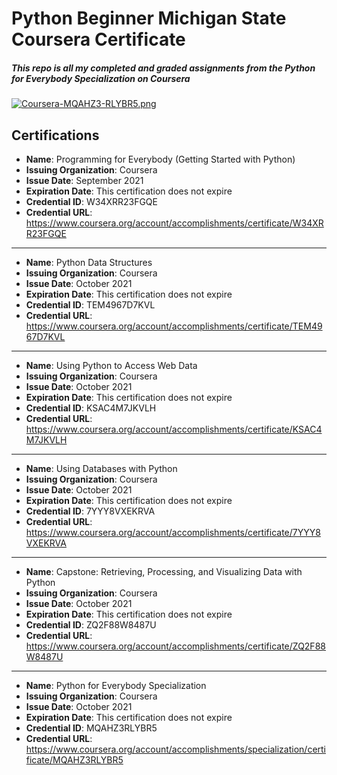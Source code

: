 # Python Beginner Michigan State Coursera Certificate

##### This repo is all my completed and graded assignments from the Python for Everybody Specialization on Coursera

[![Coursera-MQAHZ3-RLYBR5.png](https://i.postimg.cc/3JpWskjy/Coursera-MQAHZ3-RLYBR5.png)](https://postimg.cc/nCFH7cPZ)

## Certifications

- **Name**: Programming for Everybody (Getting Started with Python)
- **Issuing Organization**: Coursera
- **Issue Date**: September 2021
- **Expiration Date**: This certification does not expire
- **Credential ID**: W34XRR23FGQE
- **Credential URL**: <https://www.coursera.org/account/accomplishments/certificate/W34XRR23FGQE>

-------------------------------------------------------------------------------------------------

- **Name**: Python Data Structures
- **Issuing Organization**: Coursera
- **Issue Date**: October 2021
- **Expiration Date**: This certification does not expire
- **Credential ID**: TEM4967D7KVL
- **Credential URL**: <https://www.coursera.org/account/accomplishments/certificate/TEM4967D7KVL>

-------------------------------------------------------------------------------------------------

- **Name**: Using Python to Access Web Data
- **Issuing Organization**: Coursera
- **Issue Date**: October 2021
- **Expiration Date**: This certification does not expire
- **Credential ID**: KSAC4M7JKVLH
- **Credential URL**: <https://www.coursera.org/account/accomplishments/certificate/KSAC4M7JKVLH>

-------------------------------------------------------------------------------------------------

- **Name**: Using Databases with Python
- **Issuing Organization**: Coursera
- **Issue Date**: October 2021
- **Expiration Date**: This certification does not expire
- **Credential ID**: 7YYY8VXEKRVA
- **Credential URL**: <https://www.coursera.org/account/accomplishments/certificate/7YYY8VXEKRVA>

-------------------------------------------------------------------------------------------------

- **Name**: Capstone: Retrieving, Processing, and Visualizing Data with Python
- **Issuing Organization**: Coursera
- **Issue Date**: October 2021
- **Expiration Date**: This certification does not expire
- **Credential ID**: ZQ2F88W8487U
- **Credential URL**: <https://www.coursera.org/account/accomplishments/certificate/ZQ2F88W8487U>

-------------------------------------------------------------------------------------------------

- **Name**: Python for Everybody Specialization
- **Issuing Organization**: Coursera
- **Issue Date**: October 2021
- **Expiration Date**: This certification does not expire
- **Credential ID**: MQAHZ3RLYBR5
- **Credential URL**: <https://www.coursera.org/account/accomplishments/specialization/certificate/MQAHZ3RLYBR5>
